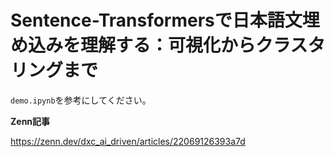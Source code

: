 
# Sentence-Transformersで日本語文埋め込みを理解する：可視化からクラスタリングまで

`demo.ipynb`を参考にしてください。

**Zenn記事**

https://zenn.dev/dxc_ai_driven/articles/22069126393a7d